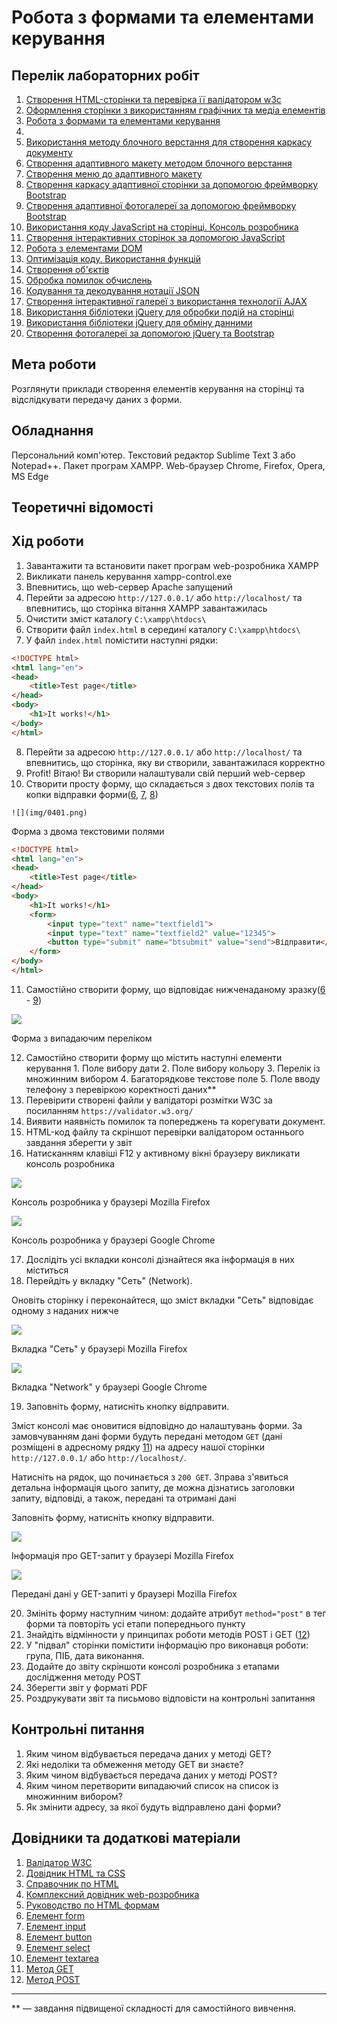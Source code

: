 # Робота з формами та елементами керування

## Перелік лабораторних робіт

1.  [Створення HTML-сторінки та перевірка її валідатором w3c](lab-01.md)
2.  [Оформлення сторінки з використанням графічних та медіа елементів](lab-02.md)
3.  [Робота з формами та елементами керування](lab-03.md)
4.  [](lab-04.md)
5.  [Використання методу блочного верстання для створення каркасу документу](lab-05.md)
6.  [Створення адаптивного макету методом блочного верстання](lab-06.md)
7.  [Створення меню до адаптивного макету](lab-07.md)
8.  [Створення каркасу адаптивної сторінки за допомогою фреймворку Bootstrap](lab-08.md)
9.  [Створення адаптивної фотогалереї за допомогою фреймворку Bootstrap](lab-09.md)
10. [Використання коду JavaScript на сторінці. Консоль розробника](lab-10.md)
11. [Створення інтерактивних сторінок за допомогою JavaScript](lab-11.md)
12. [Робота з елементами DOM](lab-12.md)
13. [Оптимізація коду. Використання функцій](lab-13.md)
14. [Створення об'єктів](lab-14.md)
15. [Обробка помилок обчислень](lab-15.md)
16. [Кодування та декодування нотації JSON](lab-16.md)
17. [Створення інтерактивної галереї з використання технології AJAX](lab-17.md)
18. [Використання бібліотеки jQuery для обробки подій на сторінці](lab-18.md)
19. [Використання бібліотеки jQuery для обміну данними](lab-19.md)
20. [Створення фотогалереї за допомогою jQuery та Bootstrap](lab-20.md)

## Мета роботи

Розглянути приклади створення елементів керування на сторінці та відслідкувати передачу даних з форми.

## Обладнання

Персональний комп'ютер. Текстовий редактор Sublime Text 3 або Notepad++. Пакет програм XAMPP. Web-браузер Chrome, Firefox, Opera, MS Edge

## Теоретичні відомості

## Хід роботи

1.  Завантажити та встановити пакет програм web-розробника XAMPP
2.  Викликати панель керування xampp-control.exe
3.  Впевнитись, що web-сервер Apache запущений
4.  Перейти за адресою `http://127.0.0.1/` або `http://localhost/` та впевнитись, що сторінка вітання XAMPP завантажилась
5.  Очистити зміст каталогу `C:\xampp\htdocs\`
6.  Створити файл `index.html` в середині каталогу `C:\xampp\htdocs\`
7.  У файл `index.html` помістити наступні рядки:

```html    
<!DOCTYPE html>
<html lang="en">
<head>
	<title>Test page</title>
</head>
<body>
	<h1>It works!</h1>
</body>
</html>
```
    
8.  Перейти за адресою `http://127.0.0.1/` або `http://localhost/` та впевнитись, що сторінка, яку ви створили, завантажилася корректно
9.  Profit! Вітаю! Ви створили налаштували свій перший web-сервер
10.  Створити просту форму, що складається з двох текстових полів та копки відправки форми([6](#link06), [7](#link07), [8](#link08))
    
    ![](img/0401.png)
    
Форма з двома текстовими полями
```html    
<!DOCTYPE html>
<html lang="en">
<head>
	<title>Test page</title>
</head>
<body>
	<h1>It works!</h1>
	<form>
		<input type="text" name="textfield1">
		<input type="text" name="textfield2" value="12345">
		<button type="submit" name="btsubmit" value="send">Відправити</button>
	</form>
</body>
</html>
```			
    
11.  Самостійно створити форму, що відповідає нижченаданому зразку([6](#link06) - [9](#link09))
    
![](img/0402.png)

Форма з випадаючим переліком
    
12.  Самостійно створити форму що містить наступні елементи керування 
	1.   Поле вибору дати
	2.   Поле вибору кольору
	3.   Перелік із множинним вибором
	4.   Багаторядкове текстове поле
	5.   Поле вводу телефону з перевіркою коректності даних\*\*
13.  Перевірити створені файли у валідаторі розмітки W3C за посиланням `https://validator.w3.org/`
14.  Виявити наявність помилок та попереджень та корегувати документ.
15.  HTML-код файлу та скріншот перевірки валідатором останнього завдання зберегти у звіт
16.  Натисканням клавіші F12 у активному вікні браузеру викликати консоль розробника
    
![](img/0403.png)

Консоль розробника у браузері Mozilla Firefox

![](img/0404.png)

Консоль розробника у браузері Google Chrome
    
17.  Дослідіть усі вкладки консолі дізнайтеся яка інформація в них міститься
18.  Перейдіть у вкладку "Сеть" (Network).
    
Оновіть сторінку і переконайтеся, що зміст вкладки "Сеть" відповідає одному з наданих нижче

![](img/0405.png)

Вкладка "Сеть" у браузері Mozilla Firefox

![](img/0406.png)

Вкладка "Network" у браузері Google Chrome
    
19.  Заповніть форму, натисніть кнопку відправити.
    
Зміст консолі має оновитися відповідно до налаштувань форми. За замовчуванням дані форми будуть передані методом `GET` (дані розміщені в адресному рядку [11](#link11)) на адресу нашої сторінки `http://127.0.0.1/` або `http://localhost/`.

Натисніть на рядок, що починається з `200 GET`. Зправа з'явиться детальна інформація цього запиту, де можна дізнатись заголовки запиту, відповіді, а також, передані та отримані дані

Заповніть форму, натисніть кнопку відправити.

![](img/0407.png)

Інформація про GET-запит у браузері Mozilla Firefox

![](img/0408.png)

Передані дані у GET-запиті у браузері Mozilla Firefox
    
20.  Змініть форму наступним чином: додайте атрибут `method="post"` в тег форми та повторіть усі етапи попереднього пункту
21.  Знайдіть відмінности у принципах роботи методів POST i GET ([12](#link12))
22.  У "підвал" сторінки помістити інформацію про виконавця роботи: група, ПІБ, дата виконання.
23.  Додайте до звіту скріншоти консолі розробника з етапами дослідження методу POST
24.  Зберегти звіт у форматі PDF
25.  Роздрукувати звіт та письмово відповісти на контрольні запитання

## Контрольні питання

1.  Яким чином відбувається передача даних у методі GET?
2.  Які недоліки та обмеження методу GET ви знаєте?
3.  Яким чином відбувається передача даних у методі POST?
4.  Яким чином перетворити випадаючий список на список із множинним вибором?
5.  Як змінити адресу, за якої будуть відправлено дані форми?


## Довідники та додаткові матеріали

1.  [Валідатор W3C](https://validator.w3.org/)
2.  [Довідник HTML та CSS](https://css.in.ua/)
3.  [Справочник по HTML](http://htmlbook.ru/)
4.  [Комплексний довідник web-розробника](https://www.w3schools.com/)
5.  [Руководство по HTML формам](https://developer.mozilla.org/ru/docs/Learn/HTML/Forms)
6.  [Елемент form](https://developer.mozilla.org/ru/docs/Web/HTML/Element/form)
7.  [Елемент input](https://developer.mozilla.org/ru/docs/Web/HTML/Element/input)
8.  [Елемент button](https://developer.mozilla.org/ru/docs/Web/HTML/Element/button)
9.  [Елемент select](https://developer.mozilla.org/ru/docs/Web/HTML/Element/select)
10.  [Елемент textarea](https://developer.mozilla.org/ru/docs/Web/HTML/Element/textarea)
11.  [Метод GET](https://developer.mozilla.org/ru/docs/Web/HTTP/Methods/GET)
12.  [Метод POST](https://developer.mozilla.org/ru/docs/Web/HTTP/Methods/POST)

* * *

\*\* — завдання підвищеної складності для самостійного вивчення.

